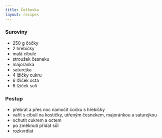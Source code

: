 ```yaml
---
title: Čočkovka
layout: recipes
---
```


### Suroviny
- 250 g čočky
- 2 hřebíčky
- malá cibule
- stroužek česneku
- majoránka
- saturejka
- 4 lžičky cukru
- 6 lžiček octa
- 6 lžiček soli

### Postup
- přebrat a přes noc namočit čočku s hřebíčky
- vařit s cibulí na kostičky, utřeným česnekem, majoránkou a saturejkou
- ochutit cukrem a octem
- po změknutí přidat sůl
- rozkvrdlat
